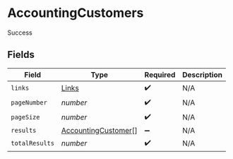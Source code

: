 # AccountingCustomers

Success


## Fields

| Field                                                             | Type                                                              | Required                                                          | Description                                                       |
| ----------------------------------------------------------------- | ----------------------------------------------------------------- | ----------------------------------------------------------------- | ----------------------------------------------------------------- |
| `links`                                                           | [Links](../../models/shared/links.md)                             | :heavy_check_mark:                                                | N/A                                                               |
| `pageNumber`                                                      | *number*                                                          | :heavy_check_mark:                                                | N/A                                                               |
| `pageSize`                                                        | *number*                                                          | :heavy_check_mark:                                                | N/A                                                               |
| `results`                                                         | [AccountingCustomer](../../models/shared/accountingcustomer.md)[] | :heavy_minus_sign:                                                | N/A                                                               |
| `totalResults`                                                    | *number*                                                          | :heavy_check_mark:                                                | N/A                                                               |